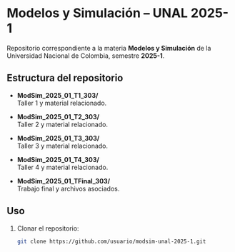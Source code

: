 # Modelos y Simulación – UNAL 2025-1

Repositorio correspondiente a la materia **Modelos y Simulación** de la Universidad Nacional de Colombia, semestre **2025-1**.

## Estructura del repositorio

- **ModSim_2025_01_T1_303/**  
  Taller 1 y material relacionado.

- **ModSim_2025_01_T2_303/**  
  Taller 2 y material relacionado.

- **ModSim_2025_01_T3_303/**  
  Taller 3 y material relacionado.

- **ModSim_2025_01_T4_303/**  
  Taller 4 y material relacionado.

- **ModSim_2025_01_TFinal_303/**  
  Trabajo final y archivos asociados.

## Uso

1. Clonar el repositorio:
   ```bash
   git clone https://github.com/usuario/modsim-unal-2025-1.git
